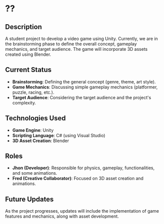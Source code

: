 # ??

## Description
A student project to develop a video game using Unity. Currently, we are in the brainstorming phase to define the overall concept, gameplay mechanics, and target audience. The game will incorporate 3D assets created using Blender.

## Current Status
- **Brainstorming**: Defining the general concept (genre, theme, art style).
- **Game Mechanics**: Discussing simple gameplay mechanics (platformer, puzzle, racing, etc.).
- **Target Audience**: Considering the target audience and the project's complexity.

## Technologies Used
- **Game Engine**: Unity
- **Scripting Language**: C# (using Visual Studio)
- **3D Asset Creation**: Blender

## Roles
- **Jhon (Developer)**: Responsible for physics, gameplay, functionalities, and some animations.
- **Fred (Creative Collaborator)**: Focused on 3D asset creation and animations.

## Future Updates
As the project progresses, updates will include the implementation of game features and mechanics, along with asset development.
